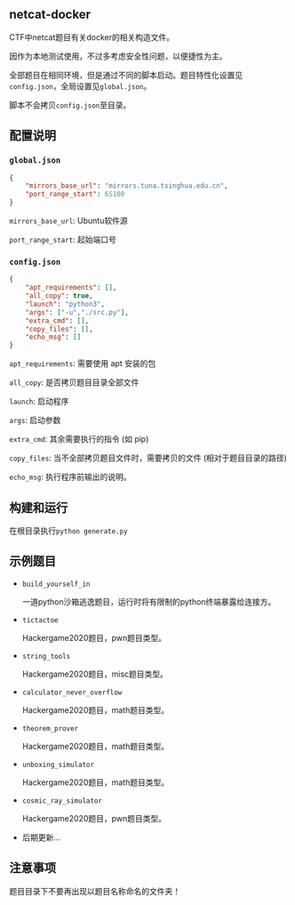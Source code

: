 ## netcat-docker

CTF中netcat题目有关docker的相关构造文件。

因作为本地测试使用，不过多考虑安全性问题，以便捷性为主。

全部题目在相同环境，但是通过不同的脚本启动。题目特性化设置见`config.json`，全局设置见`global.json`。

脚本不会拷贝`config.json`至目录。

## 配置说明

### `global.json`

```json
{
    "mirrors_base_url": "mirrors.tuna.tsinghua.edu.cn",
    "port_range_start": 65100
}
```

`mirrors_base_url`: Ubuntu软件源

`port_range_start`: 起始端口号

### `config.json`

```json
{
    "apt_requirements": [],
    "all_copy": true,
    "launch": "python3",
    "args": ["-u","./src.py"],
    "extra_cmd": [],
    "copy_files": [],
    "echo_msg": []
}
```

`apt_requirements`: 需要使用 apt 安装的包

`all_copy`: 是否拷贝题目目录全部文件

`launch`: 启动程序

`args`: 启动参数

`extra_cmd`: 其余需要执行的指令 (如 pip)

`copy_files`: 当不全部拷贝题目文件时，需要拷贝的文件 (相对于题目目录的路径)

`echo_msg`: 执行程序前输出的说明。

## 构建和运行

在根目录执行`python generate.py`

## 示例题目

- `build_yourself_in`

  一道python沙箱逃逸题目，运行时将有限制的python终端暴露给连接方。

- `tictactoe`

  Hackergame2020题目，pwn题目类型。

- `string_tools`

  Hackergame2020题目，misc题目类型。

- `calculator_never_overflow`

  Hackergame2020题目，math题目类型。

- `theorem_prover`

  Hackergame2020题目，math题目类型。

- `unboxing_simulator`

  Hackergame2020题目，math题目类型。

- `cosmic_ray_simulator`

  Hackergame2020题目，pwn题目类型。

- 后期更新...

## 注意事项

题目目录下不要再出现以题目名称命名的文件夹！
